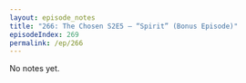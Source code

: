 ```yaml
---
layout: episode_notes
title: "266: The Chosen S2E5 — “Spirit” (Bonus Episode)"
episodeIndex: 269
permalink: /ep/266
---
```

No notes yet.
